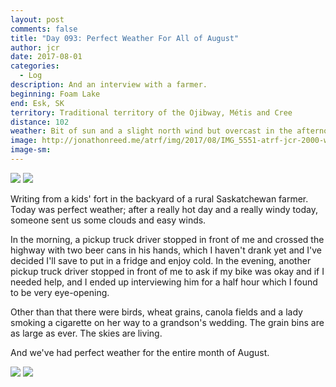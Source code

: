 ```yaml
---
layout: post
comments: false
title: "Day 093: Perfect Weather For All of August"
author: jcr
date: 2017-08-01
categories:
  - Log
description: And an interview with a farmer.
beginning: Foam Lake
end: Esk, SK
territory: Traditional territory of the Ojibway, Métis and Cree
distance: 102
weather: Bit of sun and a slight north wind but overcast in the afternoon and the perfect temperature, 27 ºC
image: http://jonathonreed.me/atrf/img/2017/08/IMG_5551-atrf-jcr-2000-web.jpg
image-sm:
---
```


<img src="http://jonathonreed.me/atrf/img/2017/08/IMG_5549-atrf-jcr-2000-web.jpg">

<img src="http://jonathonreed.me/atrf/img/2017/08/IMG_5553-atrf-jcr-2000-web.jpg">

Writing from a kids' fort in the backyard of a rural Saskatchewan farmer. Today was perfect weather; after a really hot day and a really windy today, someone sent us some clouds and easy winds. 

In the morning, a pickup truck driver stopped in front of me and crossed the highway with two beer cans in his hands, which I haven't drank yet and I've decided I'll save to put in a fridge and enjoy cold. In the evening, another pickup truck driver stopped in front of me to ask if my bike was okay and if I needed help, and I ended up interviewing him for a half hour which I found to be very eye-opening.

Other than that there were birds, wheat grains, canola fields and a lady smoking a cigarette on her way to a grandson's wedding. The grain bins are as large as ever. The skies are living.

And we've had perfect weather for the entire month of August.

<img src="http://jonathonreed.me/atrf/img/2017/08/IMG_5738-atrf-ac-2000-web.jpg">

<img src="http://jonathonreed.me/atrf/img/2017/08/IMG_5763-atrf-ac-2000-web.jpg">